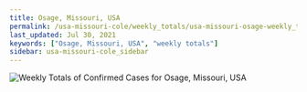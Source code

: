 ```yaml
---
title: Osage, Missouri, USA
permalink: /usa-missouri-cole/weekly_totals/usa-missouri-osage-weekly_totals.html
last_updated: Jul 30, 2021
keywords: ["Osage, Missouri, USA", "weekly totals"]
sidebar: usa-missouri-cole_sidebar
---
```


![Weekly Totals of Confirmed Cases for Osage, Missouri, USA](/covid_tracker/images/graphs/usa-missouri-osage-weekly_totals_graph.png)
